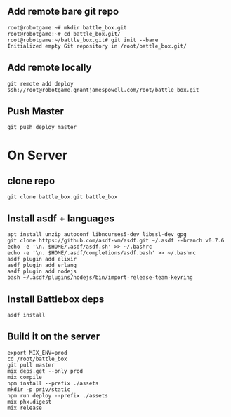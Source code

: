 ## Add remote bare git repo
```
root@robotgame:~# mkdir battle_box.git
root@robotgame:~# cd battle_box.git/
root@robotgame:~/battle_box.git# git init --bare
Initialized empty Git repository in /root/battle_box.git/
```

## Add remote locally
```
git remote add deploy ssh://root@robotgame.grantjamespowell.com/root/battle_box.git
```

## Push Master
```
git push deploy master
```

# On Server

## clone repo
```
git clone battle_box.git battle_box
```

## Install asdf + languages
```
apt install unzip autoconf libncurses5-dev libssl-dev gpg
git clone https://github.com/asdf-vm/asdf.git ~/.asdf --branch v0.7.6
echo -e '\n. $HOME/.asdf/asdf.sh' >> ~/.bashrc
echo -e '\n. $HOME/.asdf/completions/asdf.bash' >> ~/.bashrc
asdf plugin add elixir
asdf plugin add erlang
asdf plugin add nodejs
bash ~/.asdf/plugins/nodejs/bin/import-release-team-keyring
```

## Install Battlebox deps
```
asdf install
```

## Build it on the server
```
export MIX_ENV=prod
cd /root/battle_box
git pull master
mix deps.get --only prod
mix compile
npm install --prefix ./assets
mkdir -p priv/static
npm run deploy --prefix ./assets
mix phx.digest
mix release
```
